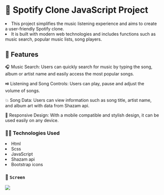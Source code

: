 # 🎵 Spotify Clone JavaScript Project

<li>This project simplifies the music listening experience and aims to create a user-friendly Spotify clone.</li>
<li>It is built with modern web technologies and includes functions such as music search, popular music lists, song players.</li>

## 🚀 Features

🎧 Music Search: Users can quickly search for music by typing the song, album or artist name and easily access the most popular songs.

⏯️ Listening and Song Controls: Users can play, pause and adjust the volume of songs.

💥 Song Data: Users can view information such as song title, artist name, and album art with data from Shazam api.

📱 Responsive Design: With a mobile compatible and stylish design, it can be used easily on any device.

### 🧑‍💻 Technologies Used

<li>Html</li>
<li>Scss</li>
<li>JavaScript</li>
<li>Shazam api</li>
<li>Bootstrap icons</li>

### 🎥 `Screen`

![](https://github.com/user-attachments/assets/121107ca-e0c0-4b28-84e3-9906850ad1bb)


